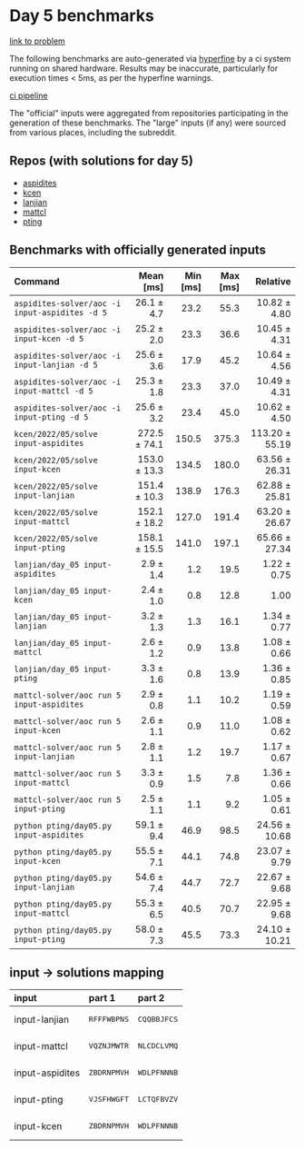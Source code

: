 # Day 5 benchmarks

[link to problem](http://adventofcode.com/2022/day/5)

The following benchmarks are auto-generated via [hyperfine](https://github.com/sharkdp/hyperfine) by a ci system running on shared hardware. Results may be inaccurate, particularly for execution times < 5ms, as per the hyperfine warnings.

[ci pipeline](http://ci.papercode.net:8080/teams/aoc2022/pipelines/aoc-compare-2022)

The "official" inputs were aggregated from repositories participating in the generation of these benchmarks. The "large" inputs (if any) were sourced from various places, including the subreddit.

## Repos (with solutions for day 5)


- [aspidites](https://github.com/aspidites/aoc2022)
- [kcen](https://github.com/kcen/AdventOfCode)
- [lanjian](https://github.com/LanJian/aoc-2022)
- [mattcl](https://github.com/mattcl/aoc2022)
- [pting](https://github.com/pting/aoc2022)

## Benchmarks with officially generated inputs
| Command | Mean [ms] | Min [ms] | Max [ms] | Relative |
|:---|---:|---:|---:|---:|
| `aspidites-solver/aoc -i input-aspidites -d 5` | 26.1 ± 4.7 | 23.2 | 55.3 | 10.82 ± 4.80 |
| `aspidites-solver/aoc -i input-kcen -d 5` | 25.2 ± 2.0 | 23.3 | 36.6 | 10.45 ± 4.31 |
| `aspidites-solver/aoc -i input-lanjian -d 5` | 25.6 ± 3.6 | 17.9 | 45.2 | 10.64 ± 4.56 |
| `aspidites-solver/aoc -i input-mattcl -d 5` | 25.3 ± 1.8 | 23.3 | 37.0 | 10.49 ± 4.31 |
| `aspidites-solver/aoc -i input-pting -d 5` | 25.6 ± 3.2 | 23.4 | 45.0 | 10.62 ± 4.50 |
| `kcen/2022/05/solve input-aspidites` | 272.5 ± 74.1 | 150.5 | 375.3 | 113.20 ± 55.19 |
| `kcen/2022/05/solve input-kcen` | 153.0 ± 13.3 | 134.5 | 180.0 | 63.56 ± 26.31 |
| `kcen/2022/05/solve input-lanjian` | 151.4 ± 10.3 | 138.9 | 176.3 | 62.88 ± 25.81 |
| `kcen/2022/05/solve input-mattcl` | 152.1 ± 18.2 | 127.0 | 191.4 | 63.20 ± 26.67 |
| `kcen/2022/05/solve input-pting` | 158.1 ± 15.5 | 141.0 | 197.1 | 65.66 ± 27.34 |
| `lanjian/day_05 input-aspidites` | 2.9 ± 1.4 | 1.2 | 19.5 | 1.22 ± 0.75 |
| `lanjian/day_05 input-kcen` | 2.4 ± 1.0 | 0.8 | 12.8 | 1.00 |
| `lanjian/day_05 input-lanjian` | 3.2 ± 1.3 | 1.3 | 16.1 | 1.34 ± 0.77 |
| `lanjian/day_05 input-mattcl` | 2.6 ± 1.2 | 0.9 | 13.8 | 1.08 ± 0.66 |
| `lanjian/day_05 input-pting` | 3.3 ± 1.6 | 0.8 | 13.9 | 1.36 ± 0.85 |
| `mattcl-solver/aoc run 5 input-aspidites` | 2.9 ± 0.8 | 1.1 | 10.2 | 1.19 ± 0.59 |
| `mattcl-solver/aoc run 5 input-kcen` | 2.6 ± 1.1 | 0.9 | 11.0 | 1.08 ± 0.62 |
| `mattcl-solver/aoc run 5 input-lanjian` | 2.8 ± 1.1 | 1.2 | 19.7 | 1.17 ± 0.67 |
| `mattcl-solver/aoc run 5 input-mattcl` | 3.3 ± 0.9 | 1.5 | 7.8 | 1.36 ± 0.66 |
| `mattcl-solver/aoc run 5 input-pting` | 2.5 ± 1.1 | 1.1 | 9.2 | 1.05 ± 0.61 |
| `python pting/day05.py input-aspidites` | 59.1 ± 9.4 | 46.9 | 98.5 | 24.56 ± 10.68 |
| `python pting/day05.py input-kcen` | 55.5 ± 7.1 | 44.1 | 74.8 | 23.07 ± 9.79 |
| `python pting/day05.py input-lanjian` | 54.6 ± 7.4 | 44.7 | 72.7 | 22.67 ± 9.68 |
| `python pting/day05.py input-mattcl` | 55.3 ± 6.5 | 40.5 | 70.7 | 22.95 ± 9.68 |
| `python pting/day05.py input-pting` | 58.0 ± 7.3 | 45.5 | 73.3 | 24.10 ± 10.21 |

## input -> solutions mapping
|input|part 1|part 2|
|:---|:---|:---|
|input-lanjian|<pre>RFFFWBPNS</pre>|<pre>CQQBBJFCS</pre>|
|input-mattcl|<pre>VQZNJMWTR</pre>|<pre>NLCDCLVMQ</pre>|
|input-aspidites|<pre>ZBDRNPMVH</pre>|<pre>WDLPFNNNB</pre>|
|input-pting|<pre>VJSFHWGFT</pre>|<pre>LCTQFBVZV</pre>|
|input-kcen|<pre>ZBDRNPMVH</pre>|<pre>WDLPFNNNB</pre>|

